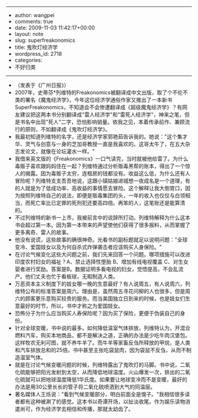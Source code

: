 - --
- author: wangpei
- comments: true
- date: 2009-11-03 11:42:17+00:00
- layout: note
- slug: superfreakonomics
- title: 鬼吹灯经济学
- wordpress_id: 2718
- categories:
- 不好归类
- --
- （发表于《广州日报》）
- 2007年，史蒂芬*列维特的Freakonomics被翻译成中文出版，取了个不伦不类的署名《魔鬼经济学》，今年这位经济学通俗作家又推出了一本新书SuperFreakonomics，不知道会不会惨遭翻译成《超级魔鬼经济学》？有网友建议把这两本书分别翻译成"雷人经济学"和"雷死人经济学"，神来之笔，但是书名中出现"死人"二字，恐怕影响销量。依我之见，本着传承前作、兼顾流行的原则，不如翻译成《鬼吹灯经济学》。
- 我最初知道列维特的名字，还是经济学家郭艳茹告诉我的。她说："这个集才华、灵气与创意与一身的芝加哥教授一直是我喜欢的。这哥太牛了，在五大杂志发论文，就像在论坛灌水一样。"
- 我借来英文版的《Freakonomics》一口气读完，当时就被他给雷了。为什么毒贩子喜欢跟妈妈住在一起？列维特通过分析贩毒黑帮的账本，得出了一个惊人的揭露。因为毒贩子太穷，连租房的钱都没有。收益这么低，为什么还有人冒险呢？列维特支支吾吾地说，这跟小镇姑娘进城想一夜成名是一个道理，有的人就是为了低成功率、高收益的事情愿去冒险。这个解释让我大倒胃口，因为按照列维特自己的说法，即便是贩毒集团的头，一年的收入也仅仅与白领相当，而死亡率比已定罪的死刑犯还要高四倍。再笨的人，这笔账还是能算清的。
- 不过列维特的新书一上市，我被前言中的说辞所打动。列维特解释为什么这本书会超过第一本。因为第一本带来的声望使他们获得了很多报料，从而掌握了更多离奇、雷人的故事。
- 他没有说谎，这些故事的确很神奇。光看书的副标题就足以说明问题："全球变冷、爱国妓女以及为何自杀式炸弹袭击者应该购买人身保险。"
- 在讨论气候变化这些大问题之前，我们先来回答一个问题。哪项措施可以改进印度农村妇女的福祉？A、禁止选择性堕胎 B、增加有线电视覆盖 C、对生女婴者进行奖励。答案是B。数据证明多看电视的妇女，觉悟提高，不会乱流产。他们丈夫也忙于看板球，无暇制造人类。
- 万恶资本主义制度下的妓女哪一晚的生意最好？有人说周五，有人说周六，列维特公布的标准答案是周六。理由是，虽然周五寻花问柳的人也很多，但是周六的顾客更乐意购买较贵的服务。而当美国独立日到来的时候，也是妓女们生意最好的时节，所以，书中才称之为爱国妓女。
- 恐怖分子为什么应当购买人寿保险呢？因为买了保险，更便于伪装自己的身份。
- 针对全球变暖，书中说的最多。如何降低温室气体排放，列维特认为，开混合燃料汽车，购买本地商品，都不是解决之道，正确的办法是少吃牛肉汉堡包。这样牧农无利可图，就不养牛羊了。而牛羊等家畜反刍所释放的甲烷，是人类和汽车排放总和的25倍。书中甚至主张吃袋鼠肉，因为袋鼠不反刍，从而不制造温室气体。
- 就是在讨论气候变暖问题的时候，列维特露出了鬼吹灯的马脚。书中说，二氧化硫能够把阳光发射到太空，从而降低地球温度。火山爆发一次，排出的二氧化硫就可以把地球温度降低1华氏度。如果要让地球变冷而不是变暖，最好的办法是用30公里长长的管子将二氧化硫喷洒到大气的同温层。
- 著名媒体人王烁说："看到气候变暖部分，明白前面全是愰子。"我相信很多读者都有这种被涮了的感觉。这本书以奇谭开场，以扯淡收尾。作为娱乐读物消遣尚可，作为经济学去相信和传播，那就太幼齿了。
